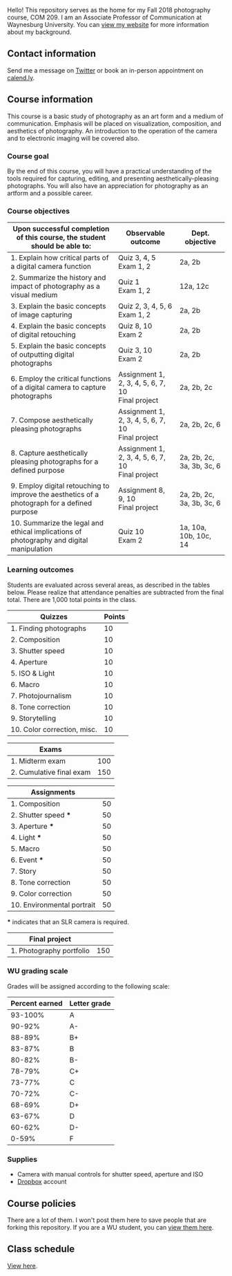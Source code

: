 Hello! This repository serves as the home for my Fall 2018 photography course, COM 209. I am an Associate Professor of Communication at Waynesburg University. You can [view my website](http://shr.mn) for more information about my background.

## Contact information

Send me a message on [Twitter](https://twitter.com/shermandy) or book an in-person appointment on [calend.ly](https://calendly.com/drsherman).

## Course information

This course is a basic study of photography as an art form and a medium of communication. Emphasis will be placed on visualization, composition, and aesthetics of photography. An introduction to the operation of the camera and to electronic imaging will be covered also.

### Course goal

By the end of this course, you will have a practical understanding of the tools required for capturing, editing, and presenting aesthetically-pleasing photographs. You will also have an appreciation for photography as an artform and a possible career.

### Course objectives

| Upon successful completion of this course, the student should be able to: | Observable outcome | Dept. objective |
| --- | --- | --- |
| 1. Explain how critical parts of a digital camera function | Quiz 3, 4, 5<br/>Exam 1, 2 | 2a, 2b |
| 2. Summarize the history and impact of photography as a visual medium | Quiz 1<br/>Exam 1, 2 | 12a, 12c |
| 3. Explain the basic concepts of image capturing | Quiz 2, 3, 4, 5, 6<br/>Exam 1, 2 | 2a, 2b |
| 4. Explain the basic concepts of digital retouching | Quiz 8, 10<br/>Exam 2 | 2a, 2b |
| 5. Explain the basic concepts of outputting digital photographs | Quiz 3, 10<br/>Exam 2 | 2a, 2b |
| 6. Employ the critical functions of a digital camera to capture photographs | Assignment 1, 2, 3, 4, 5, 6, 7, 10<br/>Final project | 2a, 2b, 2c |
| 7. Compose aesthetically pleasing photographs | Assignment 1, 2, 3, 4, 5, 6, 7, 10<br/>Final project | 2a, 2b, 2c, 6 |
| 8. Capture aesthetically pleasing photographs for a defined purpose | Assignment 1, 2, 3, 4, 5, 6, 7, 10<br/>Final project | 2a, 2b, 2c, 3a, 3b, 3c, 6 |
| 9. Employ digital retouching to improve the aesthetics of a photograph for a defined purpose | Assignment 8, 9, 10<br/>Final project | 2a, 2b, 2c, 3a, 3b, 3c, 6 |
| 10. Summarize the legal and ethical implications of photography and digital manipulation | Quiz 10<br/>Exam 2 | 1a, 10a, 10b, 10c, 14 |

### Learning outcomes

Students are evaluated across several areas, as described in the tables below. Please realize that attendance penalties are subtracted from the final total. There are 1,000 total points in the class.

| Quizzes                     | Points |
| ---                         | ---    |
| 1. Finding photographs      | 10     |
| 2. Composition              | 10     |
| 3. Shutter speed            | 10     |
| 4. Aperture                 | 10     |
| 5. ISO &amp; Light          | 10     |
| 6. Macro                    | 10     |
| 7. Photojournalism          | 10     |
| 8. Tone correction          | 10     |
| 9. Storytelling             | 10     |
| 10. Color correction, misc. | 10     |

| Exams                      |     |
| ---                        | --- |
| 1. Midterm exam            | 100 |
| 2. Cumulative final exam   | 150 |

| Assignments                |     |
| ---                        | --- |
| 1. Composition             | 50  |
| 2. Shutter speed **\***    | 50  |
| 3. Aperture **\***         | 50  |
| 4. Light **\***            | 50  |
| 5. Macro                   | 50  |
| 6. Event **\***            | 50  |
| 7. Story                   | 50  |
| 8. Tone correction         | 50  |
| 9. Color correction        | 50  |
| 10. Environmental portrait | 50  |

**\*** indicates that an SLR camera is required.

| Final project            |     |
| ---                      | --- |
| 1. Photography portfolio | 150 |

### WU grading scale

Grades will be assigned according to the following scale:

| Percent earned | Letter grade |
| -------------- | ------------ |
| 93-100%        | A            | 
| 90-92%         | A-           |
| 88-89%         | B+           |
| 83-87%         | B            |
| 80-82%         | B-           |
| 78-79%         | C+           |
| 73-77%         | C            |
| 70-72%         | C-           |
| 68-69%         | D+           |
| 63-67%         | D            |
| 60-62%         | D-           |
| 0-59%          | F            |

### Supplies

* Camera with manual controls for shutter speed, aperture and ISO
* [Dropbox](https://dropbox.com) account

## Course policies

There are a lot of them. I won't post them here to save people that are forking this repository. If you are a WU student, you can [view them here](course-policies.md).

## Class schedule

[View here](class-schedule.md).
